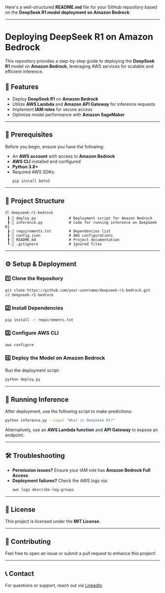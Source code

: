 Here's a well-structured **README.md** file for your GitHub repository based on the **DeepSeek R1 model deployment on Amazon Bedrock**:  

---

# **Deploying DeepSeek R1 on Amazon Bedrock**  

This repository provides a step-by-step guide to deploying the **DeepSeek R1** model on **Amazon Bedrock**, leveraging AWS services for scalable and efficient inference.  

## **🚀 Features**  
- Deploy **DeepSeek R1** on **Amazon Bedrock**  
- Utilize **AWS Lambda** and **Amazon API Gateway** for inference requests  
- Implement **IAM roles** for secure access  
- Optimize model performance with **Amazon SageMaker**  

---

## **📌 Prerequisites**  
Before you begin, ensure you have the following:  
- An **AWS account** with access to **Amazon Bedrock**  
- **AWS CLI** installed and configured  
- **Python 3.8+**  
- Required AWS SDKs:  
  ```bash
  pip install boto3
  ```

---

## **📂 Project Structure**  
```
📦 deepseek-r1-bedrock  
 ┣ 📜 deploy.py               # Deployment script for Amazon Bedrock  
 ┣ 📜 inference.py            # Code for running inference on DeepSeek R1  
 ┣ 📜 requirements.txt        # Dependencies list  
 ┣ 📜 config.json             # AWS configurations  
 ┣ 📜 README.md               # Project documentation  
 ┗ 📜 .gitignore              # Ignored files  
```

---

## **⚙️ Setup & Deployment**  
### **1️⃣ Clone the Repository**  
```bash
git clone https://github.com/your-username/deepseek-r1-bedrock.git
cd deepseek-r1-bedrock
```

### **2️⃣ Install Dependencies**  
```bash
pip install -r requirements.txt
```

### **3️⃣ Configure AWS CLI**  
```bash
aws configure
```

### **4️⃣ Deploy the Model on Amazon Bedrock**  
Run the deployment script:  
```bash
python deploy.py
```

---

## **🚀 Running Inference**  
After deployment, use the following script to make predictions:  
```bash
python inference.py --input "What is DeepSeek R1?"
```

Alternatively, use an **AWS Lambda function** and **API Gateway** to expose an endpoint.

---

## **🛠️ Troubleshooting**  
- **Permission issues?** Ensure your IAM role has **Amazon Bedrock Full Access**.  
- **Deployment failures?** Check the AWS logs via:  
  ```bash
  aws logs describe-log-groups
  ```

---

## **📜 License**  
This project is licensed under the **MIT License**.  

---

## **🙌 Contributing**  
Feel free to open an issue or submit a pull request to enhance this project!  

---

## **📞 Contact**  
For questions or support, reach out via [LinkedIn](https://linkedin.com/in/syed-omer-shah) 

